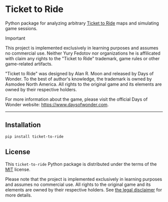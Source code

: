 # Ticket to Ride

Python package for analyzing arbitrary [Ticket to Ride](https://www.daysofwonder.com/ticket-to-ride/) maps and simulating game sessions.

> [!IMPORTANT]
> This project is implemented exclusively in learning purposes and assumes no commercial use.
> Neither Yury Fedotov nor organizations he is affilicated with claim any rights to the "Ticket to Ride" trademark,
> game rules or other game-related artifacts.
>
> "Ticket to Ride" was designed by Alan R. Moon and released by Days of Wonder. To the best of author's knowledge,
> the trademark is owned by Asmodee North America.
> All rights to the original game and its elements are owned by their respective holders.
>
> For more information about the game, please visit the official Days of Wonder website: https://www.daysofwonder.com.

-----

## Installation

```console
pip install ticket-to-ride
```

## License

This `ticket-to-ride` Python package is distributed under the terms of the [MIT](https://spdx.org/licenses/MIT.html) license.

Please note that the project is implemented exclusively in learning purposes and assumes no commercial use.
All rights to the original game and its elements are owned by their respective holders.
See [the legal disclaimer](#ticket-to-ride) for more details.